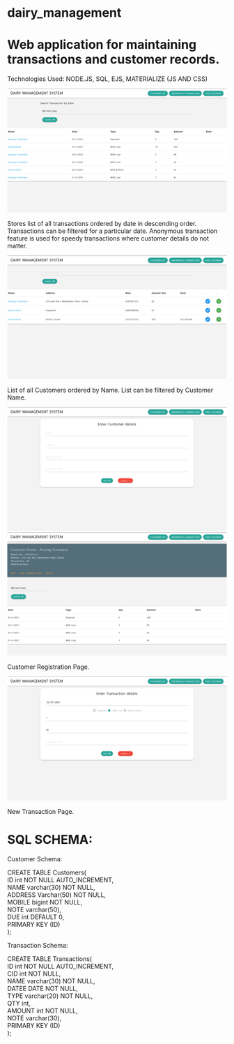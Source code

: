 # dairy_management
# Web application for maintaining transactions and customer records.
Technologies Used: NODE.JS, SQL, EJS, MATERIALIZE (JS AND CSS)

<img src="screenshots/transaction_list.png">

Stores list of all transactions ordered by date in descending order. Transactions can be filtered for a particular date. Anonymous transaction feature is used for speedy transactions where customer details do not matter.

<img src="screenshots/customer_list.png">

List of all Customers ordered by Name. List can be filtered by Customer Name.

<img src="screenshots/add_customer.png">
<img src="screenshots/customer.png">

Customer Registration Page.

<img src="screenshots/add_transaction.png">

New Transaction Page.

# SQL SCHEMA:

Customer Schema:

CREATE TABLE Customers(\
ID int NOT NULL AUTO_INCREMENT,\
NAME varchar(30) NOT NULL,\
ADDRESS Varchar(50) NOT NULL,\
MOBILE bigint NOT NULL,\
NOTE varchar(50),\
DUE int DEFAULT 0,\
PRIMARY KEY (ID)\
);

Transaction Schema:

CREATE TABLE Transactions(\
ID int NOT NULL AUTO_INCREMENT,\
CID int NOT NULL,\
NAME varchar(30) NOT NULL,\
DATEE DATE NOT NULL,\
TYPE varchar(20) NOT NULL,\
QTY int,\
AMOUNT int NOT NULL,\
NOTE varchar(30),\
PRIMARY KEY (ID)\
);
